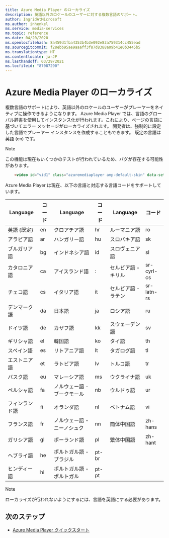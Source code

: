 ```yaml
---
title: Azure Media Player のローカライズ
description: 英語以外のロケールのユーザーに対する複数言語のサポート。
author: IngridAtMicrosoft
ms.author: inhenkel
ms.service: media-services
ms.topic: reference
ms.date: 04/20/2020
ms.openlocfilehash: 8a459d1fba4353b4b3e092e83a759314cc455ead
ms.sourcegitcommit: f28ebb95ae9aaaff3f87d8388a09b41e0b3445b5
ms.translationtype: HT
ms.contentlocale: ja-JP
ms.lasthandoff: 03/29/2021
ms.locfileid: "87087290"
---
```

# <a name="azure-media-player-localization"></a>Azure Media Player のローカライズ #

複数言語のサポートにより、英語以外のロケールのユーザーがプレーヤーをネイティブに操作できるようになります。 Azure Media Player では、言語のグローバル辞書を使用してインスタンス化が行われます。これにより、ページの言語に基づいてエラー メッセージがローカライズされます。 開発者は、強制的に設定した言語でプレーヤー インスタンスを作成することもできます。 既定の言語は英語 (en) です。

> [!NOTE]
> この機能は現在もいくつかのテストが行われているため、バグが存在する可能性があります。

```html
    <video id="vid1" class="azuremediaplayer amp-default-skin" data-setup='{"language":"es"}'>...</video>
```

Azure Media Player は現在、以下の言語と対応する言語コードをサポートしています。

| Language            | コード | Language                | コード   | Language                | コード         |
|---------------------|------|-------------------------|--------|-------------------------|--------------|
| 英語 {既定}   | en   | クロアチア語                | hr     | ルーマニア語                | ro           |
| アラビア語              | ar   | ハンガリー語               | hu     | スロバキア語                  | sk           |
| ブルガリア語           | bg   | インドネシア語              | id     | スロヴェニア語                 | sl           |
| カタロニア語             | ca   | アイスランド語               | :     | セルビア語 - キリル      | sr-cyrl-cs   |
| チェコ語               | cs   | イタリア語                 | it     | セルビア語 - ラテン         | sr-latn-rs   |
| デンマーク語              | da   | 日本語                | ja     | ロシア語                 | ru           |
| ドイツ語              | de   | カザフ語                  | kk     | スウェーデン語                 | sv           |
| ギリシャ語               | el   | 韓国語                  | ko     | タイ語                    | th           |
| スペイン語             | es   | リトアニア語              | lt     | タガログ語                 | tl           |
| エストニア語            | et   | ラトビア語                 | lv     | トルコ語                 | tr           |
| バスク語              | eu   | マレーシア語               | ms     | ウクライナ語               | uk           |
| ペルシャ語               | fa   | ノルウェー語 - ブークモール     | nb     | ウルドゥ語                    | ur           |
| フィンランド語             | fi   | オランダ語                   | nl     | ベトナム語              | vi           |
| フランス語              | fr   | ノルウェー語 - ニーノシュク     | nn     | 簡体中国語    | zh-hans      |
| ガリシア語            | gl   | ポーランド語                  | pl     | 繁体中国語   | zh-hant      |
| ヘブライ語              | he   | ポルトガル語 - ブラジル     | pt-br  |                         |              |
| ヒンディー語               | hi   | ポルトガル語 - ポルトガル   | pt-pt  |                         |              |


> [!NOTE]
> ローカライズが行われないようにするには、言語を英語にする必要があります。

## <a name="next-steps"></a>次のステップ ##

- [Azure Media Player クイックスタート](azure-media-player-quickstart.md)
